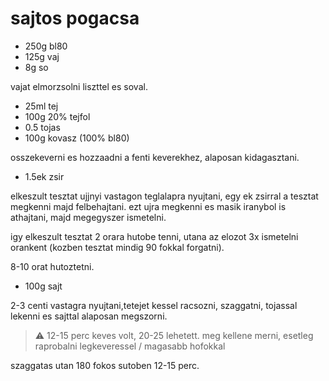 # sajtos pogacsa

- 250g bl80
- 125g vaj
- 8g so

vajat elmorzsolni liszttel es soval.

- 25ml tej
- 100g 20% tejfol
- 0.5 tojas
- 100g kovasz (100% bl80)

osszekeverni es hozzaadni a fenti keverekhez, alaposan kidagasztani.

- 1.5ek zsir

elkeszult tesztat ujjnyi vastagon teglalapra nyujtani, egy ek zsirral
a tesztat megkenni majd felbehajtani. ezt ujra megkenni es masik iranybol is
athajtani, majd megegyszer ismetelni.

igy elkeszult tesztat 2 orara hutobe tenni, utana az elozot 3x ismetelni
orankent (kozben tesztat mindig 90 fokkal forgatni).

8-10 orat hutoztetni.

- 100g sajt

2-3 centi vastagra nyujtani,tetejet kessel racsozni, szaggatni, tojassal lekenni
es sajttal alaposan megszorni.

> :warning: 12-15 perc keves volt, 20-25 lehetett. meg kellene merni, esetleg
> raprobalni legkeveressel / magasabb hofokkal

szaggatas utan 180 fokos sutoben 12-15 perc.